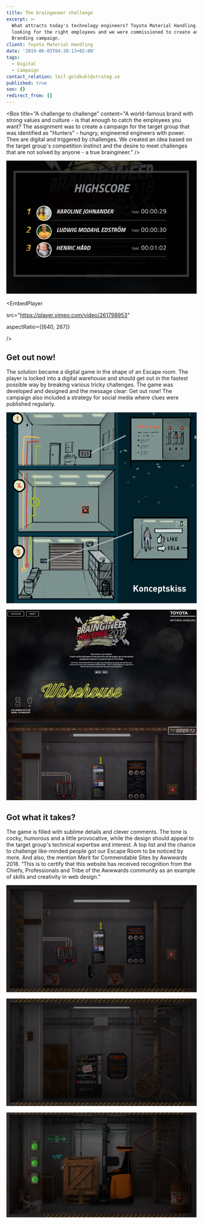 ```yaml
---
title: The braingeneer challenge
excerpt: >-
  What attracts today's technology engineers? Toyota Material Handling was
  looking for the right employees and we were commissioned to create an Employer
  Branding campaign.
client: Toyota Material Handling
date: '2019-06-03T04:38:13+02:00'
tags:
  - Digital
  - Campaign
contact_relation: leif.goldkuhl@strateg.se
published: true
seo: {}
redirect_from: []
---
```

<Column md="6">  

<Box
 title="A challenge to challenge"   content="A world-famous brand with strong values and culture - is that enough to catch the  employees you want? The assignment was to create a campaign for the target group that was identified as "Hunters" - hungry, engineered engineers with power. Thee are digital and triggered by challenges. We created an idea based on the target group's competition instinct and the desire to meet challenges that are not solved by anyone - a true braingineer."  />

</Column>

<Column md="6">

![Highscore](/content/media/uploads/case-toyota-highscore.jpg)

</Column>

<EmbedPlayer

src="https://player.vimeo.com/video/261798953"

aspectRatio={[640, 267]}

/>

## Get out now!

The solution became a digital game in the shape of an Escape room. The player is locked into a digital warehouse and should get out in the fastest possible way by breaking various tricky challenges. The game was developed and designed and the message clear: Get out now! The campaign also included a strategy for social media where clues were published regularly.

<Column md="6">

![Concept sketch](/content/media/uploads/case-toyota-conceptsketch.png)

</Column>

<Column md="6">

![Web print screen](/content/media/uploads/case-toyota-printscreen.jpg)

</Column>

## Got what it takes?

The game is filled with sublime details and clever comments. The tone is cocky, humorous and a little provocative, while the design should appeal to the target group's technical expertise and interest. A top list and the chance to challenge like-minded people got our Escape Room to be noticed by more. And also, the mention Merit for Commendable Sites by Awwwards 2018. “This is to certify that this website has received recognition from the Chiefs, Professionals and Tribe of the Awwwards community as an example of skills and creativity in web design.”

![Room one](/content/media/uploads/case-toyota-room-one.jpg)

![Room two](/content/media/uploads/case-toyota-room-two.jpg)

![Room three](/content/media/uploads/case-toyota-room-three.jpg)
